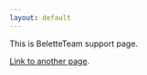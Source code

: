 ```yaml
---
layout: default
---
```


This is BeletteTeam support page.



[Link to another page](./another-page.html).
